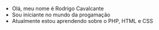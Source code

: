 - Olá, meu nome é Rodrigo Cavalcante 
- Sou iniciante no mundo da progamação
- Atualmente estou aprendendo sobre o PHP, HTML e CSS

<!---
rodrigocavalcante002/rodrigocavalcante002 is a ✨ special ✨ repository because its `README.md` (this file) appears on your GitHub profile.
You can click the Preview link to take a look at your changes.
--->
